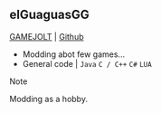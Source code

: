 ## elGuaguasGG
[GAMEJOLT](https://gamejolt.com/@elGuaguasGG) | [Github](https://github.com/wawamood)

- Modding abot few games...
- General code | ```Java``` ```C / C++``` ```C#``` ```LUA```

> [!NOTE]  
> Modding as a hobby.
